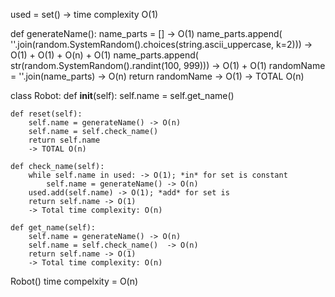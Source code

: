 used = set() -> time complexity O(1)


def generateName():
    name_parts = [] -> O(1)
    name_parts.append(
        ''.join(random.SystemRandom().choices(string.ascii_uppercase, k=2)))  -> O(1) + O(1) + O(n) + O(1)
    name_parts.append(
        str(random.SystemRandom().randint(100, 999))) -> O(1) + O(1)
    randomName = ''.join(name_parts) -> O(n)
    return randomName -> O(1)
    -> TOTAL O(n)



class Robot:
    def __init__(self):
        self.name = self.get_name()

    def reset(self):
        self.name = generateName() -> O(n)
        self.name = self.check_name()
        return self.name
        -> TOTAL O(n)

    def check_name(self):
        while self.name in used: -> O(1); *in* for set is constant
            self.name = generateName() -> O(n)
        used.add(self.name) -> O(1); *add* for set is
        return self.name -> O(1)
        -> Total time complexity: O(n)

    def get_name(self):
        self.name = generateName() -> O(n)
        self.name = self.check_name()  -> O(n)
        return self.name -> O(1)
        -> Total time complexity: O(n)

Robot() time compelxity = O(n)
